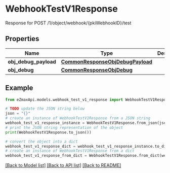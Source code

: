 # WebhookTestV1Response

Response for POST /1/object/webhook/{pkiWebhookID}/test

## Properties

Name | Type | Description | Notes
------------ | ------------- | ------------- | -------------
**obj_debug_payload** | [**CommonResponseObjDebugPayload**](CommonResponseObjDebugPayload.md) |  | 
**obj_debug** | [**CommonResponseObjDebug**](CommonResponseObjDebug.md) |  | [optional] 

## Example

```python
from eZmaxApi.models.webhook_test_v1_response import WebhookTestV1Response

# TODO update the JSON string below
json = "{}"
# create an instance of WebhookTestV1Response from a JSON string
webhook_test_v1_response_instance = WebhookTestV1Response.from_json(json)
# print the JSON string representation of the object
print(WebhookTestV1Response.to_json())

# convert the object into a dict
webhook_test_v1_response_dict = webhook_test_v1_response_instance.to_dict()
# create an instance of WebhookTestV1Response from a dict
webhook_test_v1_response_from_dict = WebhookTestV1Response.from_dict(webhook_test_v1_response_dict)
```
[[Back to Model list]](../README.md#documentation-for-models) [[Back to API list]](../README.md#documentation-for-api-endpoints) [[Back to README]](../README.md)


